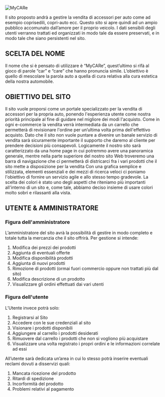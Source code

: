 
<img src = "https://i.imgur.com/LFt0JVv.png" align = "center" alt="MyCARe">

<p>Il sito proposto andrà a gestire la vendita di accessori per auto come ad esempio coprisedili, copri-auto ecc. Questo sito si apre quindi ad un ampio pubblico accomunato dall’amore per il proprio veicolo. I dati sensibili degli utenti verranno trattati ed organizzati in modo tale da essere preservati, e in modo tale che siano persistenti nel sito.<p>

## SCELTA DEL NOME

<p>Il nome che si è pensato di utilizzare è “MyCARe”, quest’ultimo si rifà al gioco di parole “car” e “care” che hanno pronuncia simile. L’obiettivo è quello di mescolare la parola auto a quella di cura relativa alla cura estetica della nostra automobile.</p>

## OBIETTIVO DEL SITO

<p>Il sito vuole proporsi come un portale specializzato per la vendita di accessori per la propria auto, ponendo l'esperienza utente come nostra priorità principale al fine di guidare nel migliore dei modi l'acquisto.
Come in ogni e-commerce la vendita verrà intermediata da un carrello che permetterà di revisionare l'ordine per un’ultima volta prima dell'effettivo acquisto.
Dato che il sito non vuole puntare a divenire un banale servizio di vendita sarà sicuramente importante il supporto che daremo al cliente per prendere decisioni più consapevoli.
Logicamente il nostro sito sarà caratterizzato da una home page in cui potremmo avere una panoramica generale, mentre nella parte superiore del nostro sito Web troveremo una barra di navigazione che ci permetterà di districarci fra i vari prodotti che il sito mette a disposizione per la vendita
Con una grafica semplice e stilizzata, elementi essenziali e dei mezzi di ricerca veloci ci poniamo l'obiettivo di fornire un servizio agile e allo stesso tempo gradevole.
La scelta dei colori è stato uno degli aspetti che riteniamo più importanti all'interno di un sito e, come tale, abbiamo deciso insieme di usare colori molto sobri e rilassanti alla vista.</p>

## UTENTE & AMMINISTRATORE

### Figura dell'amministratore

L’amministratore del sito avrà la possibilità di gestire in modo completo e totale tutta la mercanzia che il sito offrirà.
Per gestione si intende:
1.	Modifica dei prezzi dei prodotti
2.	Aggiunta di eventuali offerte
3.	Modifica disponibilità prodotti
4.	Aggiunta di nuovi prodotti
5.	Rimozione di prodotti (ormai fuori commercio oppure non trattati più dal sito)
6.	Modifica descrizione di un prodotto
7.	Visualizzare gli ordini effettuati dai vari utenti



### Figura dell'utente

L’Utente invece potrà solo:
1.	Registrarsi al Sito
2.	Accedere con le sue credenziali al sito
3.	Visionare i prodotti disponibili
4.	Aggiungere al carrello i prodotti desiderati
5.	Rimuovere dal carrello i prodotti che non si vogliono più acquistare
6.	Visualizzare una volta registrato i propri ordini e le informazioni correlate ad essi

All’utente sarà dedicata un’area in cui lo stesso potrà inserire eventuali reclami dovuti a disservizi quali:  
1.	Mancata ricezione del prodotto
2.	Ritardi di spedizione
3.	Incorformità del prodotto
4.	Problemi relativi al pagamento




